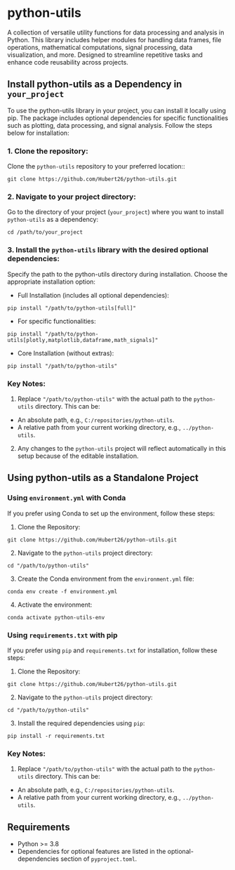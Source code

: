 # python-utils
A collection of versatile utility functions for data processing and analysis in Python. This library includes helper modules for handling data frames, file operations, mathematical computations, signal processing, data visualization, and more. Designed to streamline repetitive tasks and enhance code reusability across projects. 

## Install python-utils as a Dependency in `your_project`
To use the python-utils library in your project, you can install it locally using pip. The package includes optional dependencies for specific functionalities such as plotting, data processing, and signal analysis. Follow the steps below for installation:

### 1. Clone the repository:
Clone the `python-utils` repository to your preferred location::
```
git clone https://github.com/Hubert26/python-utils.git
```

### 2. Navigate to your project directory:
Go to the directory of your project (`your_project`) where you want to install `python-utils` as a dependency:
```
cd /path/to/your_project
```

### 3. Install the `python-utils` library with the desired optional dependencies:
Specify the path to the python-utils directory during installation. Choose the appropriate installation option:
+ Full Installation (includes all optional dependencies):
```
pip install "/path/to/python-utils[full]"
```
+ For specific functionalities:
```
pip install "/path/to/python-utils[plotly,matplotlib,dataframe,math_signals]"
```
+ Core Installation (without extras):
```
pip install "/path/to/python-utils"
```
### Key Notes:
1. Replace `"/path/to/python-utils"` with the actual path to the `python-utils` directory. This can be:
+ An absolute path, e.g., `C:/repositories/python-utils`.
+ A relative path from your current working directory, e.g., `../python-utils`.
2. Any changes to the `python-utils` project will reflect automatically in this setup because of the editable installation.

## Using python-utils as a Standalone Project
### Using `environment.yml` with Conda
If you prefer using Conda to set up the environment, follow these steps:
1. Clone the Repository:
```
git clone https://github.com/Hubert26/python-utils.git
```

2. Navigate to the `python-utils` project directory:
```
cd "/path/to/python-utils"
```

3. Create the Conda environment from the `environment.yml` file:
```
conda env create -f environment.yml
```
4. Activate the environment:
```
conda activate python-utils-env
```

### Using `requirements.txt` with pip
If you prefer using `pip` and `requirements.txt` for installation, follow these steps:
1. Clone the Repository:
```
git clone https://github.com/Hubert26/python-utils.git
```

2. Navigate to the `python-utils` project directory:
```
cd "/path/to/python-utils"
```

3. Install the required dependencies using `pip`:
```
pip install -r requirements.txt
```

### Key Notes:
1. Replace `"/path/to/python-utils"` with the actual path to the `python-utils` directory. This can be:
+ An absolute path, e.g., `C:/repositories/python-utils`.
+ A relative path from your current working directory, e.g., `../python-utils`.

## Requirements
+ Python >= 3.8
+ Dependencies for optional features are listed in the optional-dependencies section of `pyproject.toml`.

